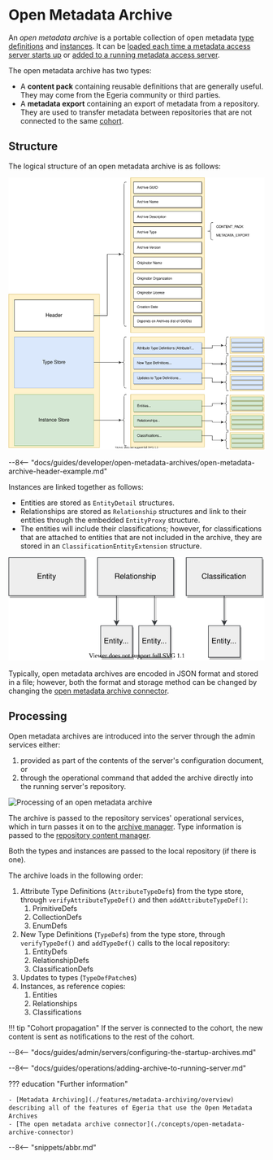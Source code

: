 <!-- SPDX-License-Identifier: CC-BY-4.0 -->
<!-- Copyright Contributors to the Egeria project. -->

# Open Metadata Archive

An *open metadata archive* is a portable collection of open metadata [type definitions](./introduction/key-concepts/#metadata-types) and [instances](./introduction/key-concepts/#metadata-instances).  It can be [loaded each time a metadata access server starts up](./guides/admin/servers/configuring-a-metadata-access-store/#configure-metadata-to-load-on-startup) or [added to a running metadata access server](./guides/operations/adding-archive-to-running-server).

The open metadata archive has two types:

- A **content pack** containing reusable definitions that are generally useful. They may come from the Egeria community or third parties.
- A **metadata export** containing an export of metadata from a repository. They are used to transfer metadata between repositories that are not connected to the same [cohort](./services/omrs/cohort).

## Structure

The logical structure of an open metadata archive is as follows:

![Logical structure of an open metadata archive](./guides/developer/open-metadata-archives/open-metadata-archive-structure.svg)

--8<-- "docs/guides/developer/open-metadata-archives/open-metadata-archive-header-example.md"

Instances are linked together as follows:

- Entities are stored as `EntityDetail` structures.
- Relationships are stored as `Relationship` structures and link to their entities through the embedded `EntityProxy` structure.
- The entities will include their classifications; however, for classifications that are attached to entities that are not included in the archive, they are stored in an `ClassificationEntityExtension` structure.

![Instance structures in an open metadata archive](./guides/developer/open-metadata-archives/open-metadata-archive-instances.svg)

Typically, open metadata archives are encoded in JSON format and stored in a file; however, both the format and storage method can be changed by changing the [open metadata archive connector](./concepts/open-metadata-archive-store-connector).


## Processing

Open metadata archives are introduced into the server through the admin services either:

1. provided as part of the contents of the server's configuration document, or
2. through the operational command that added the archive directly into the running server's repository.

![Processing of an open metadata archive](open-metadata-archive-processing.svg)

The archive is passed to the repository services' operational services, which in turn passes it on to the [archive manager](./services/omrs/archive-manager). Type information is passed to the [repository content manager](../services/omrs/repository-content-manager.md).

Both the types and instances are passed to the local repository (if there is one).

The archive loads in the following order:

1. Attribute Type Definitions (`AttributeTypeDef`s) from the type store, through `verifyAttributeTypeDef()` and then `addAttributeTypeDef()`:
    1. PrimitiveDefs
    2. CollectionDefs
    3. EnumDefs
2. New Type Definitions (`TypeDef`s) from the type store, through `verifyTypeDef()` and `addTypeDef()` calls to the local repository:
    1. EntityDefs
    2. RelationshipDefs
    3. ClassificationDefs
3. Updates to types (`TypeDefPatch`es)
4. Instances, as reference copies:
    1. Entities
    2. Relationships
    3. Classifications

!!! tip "Cohort propagation"
    If the server is connected to the cohort, the new content is sent as notifications to the rest of the cohort.

--8<-- "docs/guides/admin/servers/configuring-the-startup-archives.md"

--8<-- "docs/guides/operations/adding-archive-to-running-server.md"

??? education "Further information"

    - [Metadata Archiving](./features/metadata-archiving/overview) describing all of the features of Egeria that use the Open Metadata Archives
    - [The open metadata archive connector](./concepts/open-metadata-archive-connector)

--8<-- "snippets/abbr.md"
